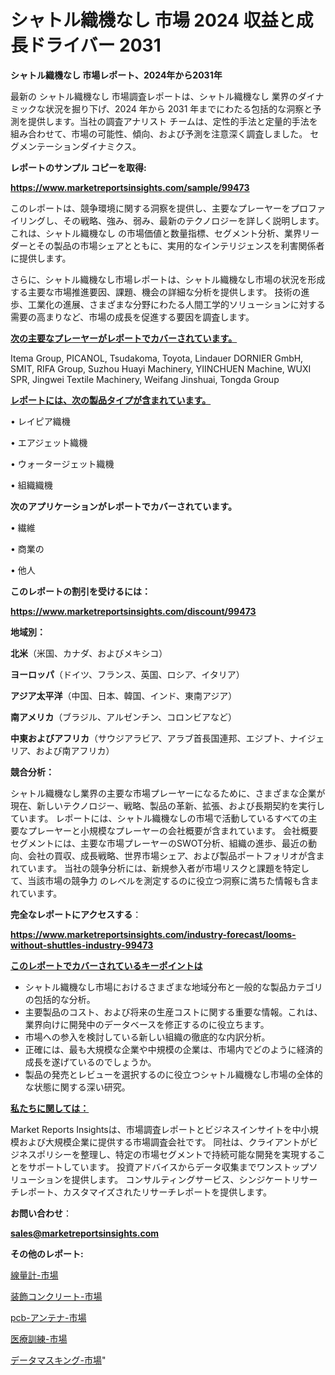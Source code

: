 # シャトル織機なし 市場 2024 収益と成長ドライバー 2031

<strong>シャトル織機なし 市場レポート、2024年から2031年</strong>

最新の シャトル織機なし 市場調査レポートは、シャトル織機なし 業界のダイナミックな状況を掘り下げ、2024 年から 2031 年までにわたる包括的な洞察と予測を提供します。当社の調査アナリスト チームは、定性的手法と定量的手法を組み合わせて、市場の可能性、傾向、および予測を注意深く調査しました。 セグメンテーションダイナミクス。



<strong>レポートのサンプル コピーを取得:</strong> <a href=https://www.marketreportsinsights.com/sample/99473>

<strong><u>https://www.marketreportsinsights.com/sample/99473</u></strong></a>

このレポートは、競争環境に関する洞察を提供し、主要なプレーヤーをプロファイリングし、その戦略、強み、弱み、最新のテクノロジーを詳しく説明します。 これは、シャトル織機なし の市場価値と数量指標、セグメント分析、業界リーダーとその製品の市場シェアとともに、実用的なインテリジェンスを利害関係者に提供します。

さらに、シャトル織機なし市場レポートは、シャトル織機なし市場の状況を形成する主要な市場推進要因、課題、機会の詳細な分析を提供します。 技術の進歩、工業化の進展、さまざまな分野にわたる人間工学的ソリューションに対する需要の高まりなど、市場の成長を促進する要因を調査します。



<strong><u>次の主要なプレーヤーがレポートでカバーされています。</u></strong>

Itema Group, PICANOL, Tsudakoma, Toyota, Lindauer DORNIER GmbH, SMIT, RIFA Group, Suzhou Huayi Machinery, YIINCHUEN Machine, WUXI SPR, Jingwei Textile Machinery, Weifang Jinshuai, Tongda Group



<strong><u><b>レポートには、次の製品タイプが含まれています。</b></u></strong>

• レイピア織機

• エアジェット織機

• ウォータージェット織機

• 組織織機



<strong><b>次のアプリケーションがレポートでカバーされています。</b></strong>

• 繊維

• 商業の

• 他人



<strong><b>このレポートの割引を受けるには：</b></strong><a href=https://www.marketreportsinsights.com/discount/99473>

<strong><u>https://www.marketreportsinsights.com/discount/99473</u></strong></a>



<strong>地域別：</strong>



<strong>北米</strong>（米国、カナダ、およびメキシコ）



<strong>ヨーロッパ</strong>（ドイツ、フランス、英国、ロシア、イタリア）



<strong>アジア太平洋</strong>（中国、日本、韓国、インド、東南アジア）



<strong>南アメリカ</strong>（ブラジル、アルゼンチン、コロンビアなど）



<strong>中東およびアフリカ</strong>（サウジアラビア、アラブ首長国連邦、エジプト、ナイジェリア、および南アフリカ）



<strong>競合分析：</strong>

シャトル織機なし業界の主要な市場プレーヤーになるために、さまざまな企業が現在、新しいテクノロジー、戦略、製品の革新、拡張、および長期契約を実行しています。 レポートには、シャトル織機なしの市場で活動しているすべての主要なプレーヤーと小規模なプレーヤーの会社概要が含まれています。 会社概要セグメントには、主要な市場プレーヤーのSWOT分析、組織の進歩、最近の動向、会社の買収、成長戦略、世界市場シェア、および製品ポートフォリオが含まれています。 当社の競争分析には、新規参入者が市場リスクと課題を特定して、当該市場の競争力 のレベルを測定するのに役立つ洞察に満ちた情報も含まれています。



<strong>完全なレポートにアクセスする</strong>：

<a href=https://www.marketreportsinsights.com/industry-forecast/looms-without-shuttles-industry-99473>

<strong><u>https://www.marketreportsinsights.com/industry-forecast/looms-without-shuttles-industry-99473</u></strong></a>



<strong><u><b>このレポートでカバーされているキーポイントは</b></u></strong>
<ul>
  <li>シャトル織機なし市場におけるさまざまな地域分布と一般的な製品カテゴリの包括的な分析。</li>
  <li>主要製品のコスト、および将来の生産コストに関する重要な情報。これは、業界向けに開発中のデータベースを修正するのに役立ちます。</li>
  <li>市場への参入を検討している新しい組織の徹底的な内訳分析。</li>
  <li>正確には、最も大規模な企業や中規模の企業は、市場内でどのように経済的成長を遂げているのでしょうか。</li>
  <li>製品の発売とレビューを選択するのに役立つシャトル織機なし市場の全体的な状態に関する深い研究。</li>
</ul>


<strong><u><b>私たちに関しては：</b></u></strong>

Market Reports Insightsは、市場調査レポートとビジネスインサイトを中小規模および大規模企業に提供する市場調査会社です。 同社は、クライアントがビジネスポリシーを整理し、特定の市場セグメントで持続可能な開発を実現することをサポートしています。 投資アドバイスからデータ収集までワンストップソリューションを提供します。 コンサルティングサービス、シンジケートリサーチレポート、カスタマイズされたリサーチレポートを提供します。



<strong><b>お問い合わせ</b></strong>：

<a href=mailto:sales@marketreportsinsights.com>

<strong><u>sales@marketreportsinsights.com</u></strong></a>



<strong>その他のレポート:</strong>

<a href=https://www.linkedin.com/pulse/線量計-市場-2023-年のダイナミクスとビジネストレンド-2030-xr8nc/>線量計-市場</a>

<a href=https://www.linkedin.com/pulse/装飾コンクリート-市場-2023-推進要因と成長機会-2030-consumer-connection-collective-360-wvzpf/>装飾コンクリート-市場</a>

<a href=https://www.linkedin.com/pulse/pcb-アンテナ-市場-2023-総利益と主要ベンダー-2030-pr-news-hub-g5qgf/>pcb-アンテナ-市場</a>

<a href=https://www.linkedin.com/pulse/医療訓練-市場-2023-収益と成長ドライバー-2030-pr-news-hub-bqmff/>医療訓練-市場</a>

<a href=https://www.linkedin.com/pulse/データマスキング-市場-2030-年までの需要に焦点を当てた-2023-年調査レポート-jhbwf/>データマスキング-市場</a>"
